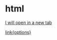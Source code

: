# html

<a href="example.com" target="_blank">I will open in a new tab</a>

[link{options}](http://kramdown.gettalong.org/syntax.html) 
